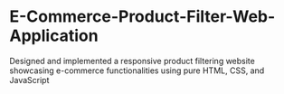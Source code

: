 # E-Commerce-Product-Filter-Web-Application
Designed and implemented a responsive product filtering website showcasing e-commerce functionalities using pure HTML, CSS, and JavaScript
